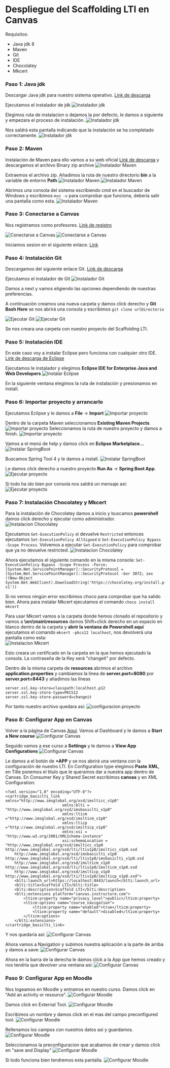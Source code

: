 # Despliegue del Scaffolding LTI en Canvas

Requisitos:
- Java jdk 8
- Maven
- Git
- IDE
- Chocolatey
- Mkcert

 ### Paso 1: Java jdk
Descargar Java jdk para nuestro sistema operativo.
    [Link de descarga](https://www.oracle.com/es/java/technologies/javase/javase-jdk8-downloads.html)

Ejecutamos el instalador de jdk
![Instalador jdk](https://github.com/IvanGoHeQ/Scaffold-LTI/blob/29a59d461d506368a4ba9c55a82a95cb4169e6ec/docs/Imagenes/01.PNG?raw=true)

Elegimos ruta de instalacion o dejamos la por defecto, le damos a siguiente y empezara el proceso de instalación. 
![Instalador jdk](https://github.com/IvanGoHeQ/Scaffold-LTI/blob/29a59d461d506368a4ba9c55a82a95cb4169e6ec/docs/Imagenes/02.PNG?raw=true)

Nos saldrá esta pantalla indicando que la instalación se ha completado correctamente.
![Instalador jdk](https://github.com/IvanGoHeQ/Scaffold-LTI/blob/29a59d461d506368a4ba9c55a82a95cb4169e6ec/docs/Imagenes/03.PNG?raw=true)


### Paso 2: Maven
Instalación de Maven para ello vamos a su web oficial [Link de descarga](https://maven.apache.org/download.cgi) y descargamos el archivo Binary zip archive
![Instalador Maven](https://github.com/IvanGoHeQ/Scaffold-LTI/blob/29a59d461d506368a4ba9c55a82a95cb4169e6ec/docs/Imagenes/04.PNG?raw=true)

Extraemos el archivo zip. Añadimos la ruta de nuestro directorio **bin** a la variable de entorno **Path**
![Instalador Maven](https://github.com/IvanGoHeQ/Scaffold-LTI/blob/29a59d461d506368a4ba9c55a82a95cb4169e6ec/docs/Imagenes/05.png?raw=true)
![Instalador Maven](https://github.com/IvanGoHeQ/Scaffold-LTI/blob/29a59d461d506368a4ba9c55a82a95cb4169e6ec/docs/Imagenes/06.png?raw=true)

Abrimos una consola del sistema escribiendo cmd en el buscador de Windows y escribimos `mvn -v` para comprobar que funciona, debería salir una pantalla como esta.
![Instalador Maven](https://github.com/IvanGoHeQ/Scaffold-LTI/blob/29a59d461d506368a4ba9c55a82a95cb4169e6ec/docs/Imagenes/07.PNG?raw=true)

### Paso 3: Conectarse a Canvas
Nos registramos como profesores. [Link de registro](https://canvas.instructure.com/register_from_website)

![Conectarse a Canvas](https://github.com/IvanGoHeQ/Scaffold-LTI/blob/29a59d461d506368a4ba9c55a82a95cb4169e6ec/docs/Imagenes/08.png?raw=true)
![Conectarse a Canvas](https://github.com/IvanGoHeQ/Scaffold-LTI/blob/29a59d461d506368a4ba9c55a82a95cb4169e6ec/docs/Imagenes/09.PNG?raw=true)

Iniciamos sesion en el siguiente enlace. [Link](https://canvas.instructure.com/login/canvas)



### Paso 4: Instalación Git
Descargamos del siguiente enlace Git.
[Link de descarga](https://git-scm.com/downloads) 

Ejecutamos el instalador de Git
![Instalador Git](https://github.com/IvanGoHeQ/Scaffold-LTI/blob/29a59d461d506368a4ba9c55a82a95cb4169e6ec/docs/Imagenes/10.PNG?raw=true)

Damos a next y vamos eligiendo las opciones dependiendo de nuestras preferencias.

A continuación creamos una nueva carpeta y damos click derecho y **Git Bash Here**  se nos abrirá una consola y escribimos `git clone urlDirectorio`

![Ejecutar Git](https://github.com/IvanGoHeQ/Scaffold-LTI/blob/29a59d461d506368a4ba9c55a82a95cb4169e6ec/docs/Imagenes/11.PNG?raw=true)
![Ejecutar Git](https://github.com/IvanGoHeQ/Scaffold-LTI/blob/29a59d461d506368a4ba9c55a82a95cb4169e6ec/docs/Imagenes/12.PNG?raw=true)

 Se nos creara una carpeta con nuestro proyecto del Scaffolding LTI.
 
### Paso 5: Instalación IDE
En este caso voy a instalar Eclipse pero funciona con cualquier otro IDE. 
[Link de descarga de Eclipse](https://www.eclipse.org/downloads/)

Ejecutamos le instalador y elegimos **Eclipse IDE for Enterprise Java and Web Developers**
![Instalar Eclipse](https://github.com/IvanGoHeQ/Scaffold-LTI/blob/29a59d461d506368a4ba9c55a82a95cb4169e6ec/docs/Imagenes/13.png?raw=true)

En la siguiente ventana elegimos la ruta de instalación y presionamos en install.


### Paso 6: Importar proyecto y arrancarlo

Ejecutamos Eclipse y le damos a **File** -> **Import**
![Importar proyecto](https://github.com/IvanGoHeQ/Scaffold-LTI/blob/29a59d461d506368a4ba9c55a82a95cb4169e6ec/docs/Imagenes/14.png?raw=true)

Dentro de la carpeta Maven seleccionamos **Existing Maven Projects**.
![Importar proyecto](https://github.com/IvanGoHeQ/Scaffold-LTI/blob/29a59d461d506368a4ba9c55a82a95cb4169e6ec/docs/Imagenes/15.png?raw=true)
Seleccionamos la ruta de nuestro proyecto y damos a finish. 
![Importar proyecto](https://github.com/IvanGoHeQ/Scaffold-LTI/blob/29a59d461d506368a4ba9c55a82a95cb4169e6ec/docs/Imagenes/16.PNG?raw=true)

Vamos a el menú de help y damos click en **Eclipse Marketplace...**
![Instalar SpringBoot](https://github.com/IvanGoHeQ/Scaffold-LTI/blob/29a59d461d506368a4ba9c55a82a95cb4169e6ec/docs/Imagenes/17.png?raw=true)

Buscamos Spring Tool 4 y le damos a install.
![Instalar SpringBoot](https://github.com/IvanGoHeQ/Scaffold-LTI/blob/29a59d461d506368a4ba9c55a82a95cb4169e6ec/docs/Imagenes/18.PNG?raw=true)

Le damos click derecho a nuestro proyecto **Run As** -> **Spring Boot App**.  
![Ejecutar proyecto](https://github.com/IvanGoHeQ/Scaffold-LTI/blob/29a59d461d506368a4ba9c55a82a95cb4169e6ec/docs/Imagenes/19.png?raw=true)

Si todo ha ido bien por consola nos saldrá un mensaje así: 
![Ejecutar proyecto](https://github.com/IvanGoHeQ/Scaffold-LTI/blob/29a59d461d506368a4ba9c55a82a95cb4169e6ec/docs/Imagenes/20.PNG?raw=true)


### Paso 7: Instalación Chocolatey y Mkcert

Para la instalación de Chocolatey damos a inicio y buscamos **powershell** damos click derecho y ejecutar como administrador.
![Instalacion Chocolatey](https://github.com/IvanGoHeQ/Scaffold-LTI/blob/29a59d461d506368a4ba9c55a82a95cb4169e6ec/docs/Imagenes/21.png?raw=true)

Ejecutamos `Get-ExecutionPolicy` si devuelve `Restricted` entonces ejecutamos `Set-ExecutionPolicy AllSigned` o `Set-ExecutionPolicy Bypass -Scope Process`. Volvemos a ejecutar `Get-ExecutionPolicy` para comprobar que ya no devuelve restricted.
![Instalacion Chocolatey](https://github.com/IvanGoHeQ/Scaffold-LTI/blob/29a59d461d506368a4ba9c55a82a95cb4169e6ec/docs/Imagenes/22.PNG?raw=true)

Ahora ejecutamos el siguiente comando en la misma consola: `Set-ExecutionPolicy Bypass -Scope Process -Force; [System.Net.ServicePointManager]::SecurityProtocol = [System.Net.ServicePointManager]::SecurityProtocol -bor 3072; iex ((New-Object System.Net.WebClient).DownloadString('https://chocolatey.org/install.ps1'))`

Si no vemos ningún  error escribimos choco para comprobar que ha salido bien. Ahora para instalar Mkcert ejecutamos el comando `choco install mkcert`

Para usar Mkcert vamos a la carpeta donde hemos clonado el repositorio y vamos a **\src\main\resources** damos Shift+click derecho en un espacio en blanco dentro de la carpeta y **abrir la ventana de Powershell aquí** ejecutamos el comando `mkcert -pkcs12 localhost`, nos devolverá  una pantalla como esta:  
![Instalacion Mkcert](https://github.com/IvanGoHeQ/Scaffold-LTI/blob/29a59d461d506368a4ba9c55a82a95cb4169e6ec/docs/Imagenes/23.PNG?raw=true)

Esto creara un certificado en la carpeta en la que hemos ejecutado la consola. La contraseña de la Key será "changeit" por defecto. 

Dentro de la misma carpeta de **resources** abrimos el archivo **application.properties** y cambiamos la línea de **server.port=8080** por **server.port=8443** y añadimos las líneas  
```
server.ssl.key-store=classpath:localhost.p12
server.ssl.key-store-type=PKCS12
server.ssl.key-store-password=changeit
```

Por tanto nuestro archivo quedara así:
![configuracion proyecto](https://github.com/IvanGoHeQ/Scaffold-LTI/blob/29a59d461d506368a4ba9c55a82a95cb4169e6ec/docs/Imagenes/24.PNG?raw=true)


### Paso 8: Configurar App en Canvas
Volver a la página de Canvas [Aquí](https://canvas.instructure.com/).
Vamos al Dashboard y le damos a **Start a New course**
![Configurar Canvas](https://github.com/IvanGoHeQ/Scaffold-LTI/blob/29a59d461d506368a4ba9c55a82a95cb4169e6ec/docs/Imagenes/25.png?raw=true)

Seguido vamos a ese curso a  **Settings** y le damos a **View App Configurations**
![Configurar Canvas](https://github.com/IvanGoHeQ/Scaffold-LTI/blob/29a59d461d506368a4ba9c55a82a95cb4169e6ec/docs/Imagenes/26.PNG?raw=true)

Le damos a el botón de **+APP** y se nos abrirá una ventana con la configuración de nuestro LTI.
En Configuration type elegimos **Paste XML**, en Title ponemos el titulo que le queramos dar a nuestra app dentro de Canvas. En Consumer Key y Shared Secret escribimos **canvas** y en XML Configuration: 
```
<?xml version="1.0" encoding="UTF-8"?>
<cartridge_basiclti_link xmlns="http://www.imsglobal.org/xsd/imslticc_v1p0"
                         xmlns:blti = "http://www.imsglobal.org/xsd/imsbasiclti_v1p0"
                         xmlns:lticm ="http://www.imsglobal.org/xsd/imslticm_v1p0"
                         xmlns:lticp ="http://www.imsglobal.org/xsd/imslticp_v1p0"
                         xmlns:xsi = "http://www.w3.org/2001/XMLSchema-instance"
                         xsi:schemaLocation = "http://www.imsglobal.org/xsd/imslticc_v1p0 http://www.imsglobal.org/xsd/lti/ltiv1p0/imslticc_v1p0.xsd
    http://www.imsglobal.org/xsd/imsbasiclti_v1p0 http://www.imsglobal.org/xsd/lti/ltiv1p0/imsbasiclti_v1p0.xsd
    http://www.imsglobal.org/xsd/imslticm_v1p0 http://www.imsglobal.org/xsd/lti/ltiv1p0/imslticm_v1p0.xsd
    http://www.imsglobal.org/xsd/imslticp_v1p0 http://www.imsglobal.org/xsd/lti/ltiv1p0/imslticp_v1p0.xsd">
    <blti:launch_url>https://localhost:8443/launch</blti:launch_url>
    <blti:title>Scaffold LTI</blti:title>
    <blti:description>Scaffold LTI</blti:description>
    <blti:extensions platform="canvas.instructure.com">
        <lticm:property name="privacy_level">public</lticm:property>
        <lticm:options name="course_navigation">
            <lticm:property name="enabled">true</lticm:property>
            <lticm:property name="default">disabled</lticm:property>
        </lticm:options>
    </blti:extensions>
</cartridge_basiclti_link>
```

Y nos quedaria así: 
![Configurar Canvas](https://github.com/IvanGoHeQ/Scaffold-LTI/blob/29a59d461d506368a4ba9c55a82a95cb4169e6ec/docs/Imagenes/27.PNG?raw=true)

Ahora vamos a Navigation y subimos nuestra aplicación a la parte de arriba y damos a save:
![Configurar Canvas](https://github.com/IvanGoHeQ/Scaffold-LTI/blob/29a59d461d506368a4ba9c55a82a95cb4169e6ec/docs/Imagenes/28.png?raw=true) 

Ahora en la barra de la derecha le damos click a la App que hemos creado y nos tendría que devolver una ventana así:
![Configurar Canvas](https://github.com/IvanGoHeQ/Scaffold-LTI/blob/29a59d461d506368a4ba9c55a82a95cb4169e6ec/docs/Imagenes/29.PNG?raw=true) 


### Paso 9: Configurar App en Moodle

Nos logeamos en Moodle y entramos en nuestro curso. Damos click en "Add an activity or resource".
![Configurar Moodle](https://github.com/IvanGoHeQ/Scaffold-LTI/blob/0cb58c9b9db349172dfa48ed73779ac44a75da70/docs/Imagenes/30.PNG?raw=true) 

Damos click en External Tool.
![Configurar Moodle](https://github.com/IvanGoHeQ/Scaffold-LTI/blob/0cb58c9b9db349172dfa48ed73779ac44a75da70/docs/Imagenes/31.PNG?raw=true) 

Escribimos un nombre y damos click en el mas del campo preconfigured tool.
![Configurar Moodle](https://github.com/IvanGoHeQ/Scaffold-LTI/blob/0cb58c9b9db349172dfa48ed73779ac44a75da70/docs/Imagenes/32.PNG?raw=true) 

Rellenamos los campos con nuestros datos asi y guardamos.
![Configurar Moodle](https://github.com/IvanGoHeQ/Scaffold-LTI/blob/0cb58c9b9db349172dfa48ed73779ac44a75da70/docs/Imagenes/33.PNG?raw=true) 

Seleccionamos la preconfiguracion que acabamos de crear y damos click en "save and Display"
![Configurar Moodle](https://github.com/IvanGoHeQ/Scaffold-LTI/blob/0cb58c9b9db349172dfa48ed73779ac44a75da70/docs/Imagenes/34.PNG?raw=true)

Si todo funciona bien tendremos esta pantalla.
![Configurar Moodle](https://github.com/IvanGoHeQ/Scaffold-LTI/blob/0cb58c9b9db349172dfa48ed73779ac44a75da70/docs/Imagenes/35.PNG?raw=true) 




